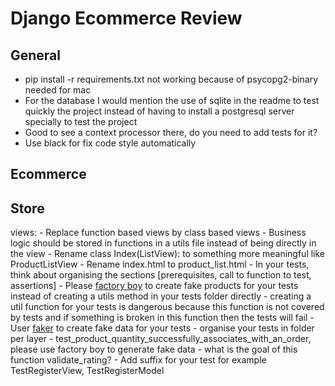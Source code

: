 # Django Ecommerce Review

## General
- pip install -r requirements.txt not working because of psycopg2-binary needed for mac
- For the database I would mention the use of sqlite in the readme to test quickly the project instead of having to install a postgresql server specially to test the project
- Good to see a context processor there, do you need to add tests for it?
- Use black for fix code style automatically
## Ecommerce

## Store
views:
    - Replace function based views by class based views
    - Business logic should be stored in functions in a utils file instead of being directly in the view
    - Rename class Index(ListView): to something more meaningful like ProductListView
    - Rename index.html to product_list.html
    - In your tests, think about organising the sections [prerequisites, call to function to test, assertions]
    - Please [factory boy](https://factoryboy.readthedocs.io/en/stable/) to create fake products for your tests instead of creating a utils method in your tests folder directly
    - creating a util function for your tests is dangerous because this function is not covered by tests and if something is broken in this function then the tests will fail
    - User [faker](https://faker.readthedocs.io/en/master/) to create fake data for your tests
    - organise your tests in folder per layer
    - test_product_quantity_successfully_associates_with_an_order, please use factory boy to generate fake data
    - what is the goal of this function validate_rating?
    - Add suffix for your test for example TestRegisterView, TestRegisterModel 
